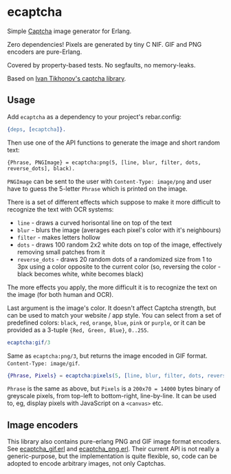 ecaptcha
=====

Simple [Captcha](https://en.wikipedia.org/wiki/CAPTCHA) image generator for Erlang.

Zero dependencies! Pixels are generated by tiny C NIF. GIF and PNG encoders are pure-Erlang.

Covered by property-based tests. No segfaults, no memory-leaks.

Based on [Ivan Tikhonov's captcha library](https://github.com/ITikhonov/captcha).

Usage
-----

Add `ecaptcha` as a dependency to your project's rebar.config:

```erlang
{deps, [ecaptcha]}.
```

Then use one of the API functions to generate the image and short random text:

```
{Phrase, PNGImage} = ecaptcha:png(5, [line, blur, filter, dots, reverse_dots], black).
```

`PNGImage` can be sent to the user with `Content-Type: image/png` and user have to guess
the 5-letter `Phrase` which is printed on the image.

There is a set of different effects which suppose to make it more difficult to recognize the
text with OCR systems:

* `line` - draws a curved horisontal line on top of the text
* `blur` - blurs the image (averages each pixel's color with it's neighbours)
* `filter` - makes letters hollow
* `dots` - draws 100 random 2x2 white dots on top of the image, effectively removing small patches
  from it
* `reverse_dots` - draws 20 random dots of a randomized size from 1 to 3px using a color opposite
  to the current color (so, reversing the color - black becomes white, white becomes black)

The more effects you apply, the more difficult it is to recognize the text on the image (for both
human and OCR).

Last argument is the image's color. It doesn't affect Captcha strength, but can be used to match
your website / app style. You can select from a set of predefined colors: `black`, `red`, `orange`,
`blue`, `pink` or `purple`, or it can be provided as a 3-tuple `{Red, Green, Blue}`, `0..255`.

```erlang
ecaptcha:gif/3
```

Same as `ecaptcha:png/3`, but returns the image encoded in GIF format. `Content-Type: image/gif`.

```erlang
{Phrase, Pixels} = ecaptcha:pixels(5, [line, blur, filter, dots, reverse_dots]).
```
`Phrase` is the same as above, but `Pixels` is a `200x70 = 14000` bytes binary of greyscale
pixels, from top-left to bottom-right, line-by-line. It can be used to, eg, display pixels with
JavaScript on a `<canvas>` etc.

Image encoders
--------------

This library also contains pure-erlang PNG and GIF image format encoders.
See [ecaptcha_gif.erl](src/ecaptcha_gif.erl) and [ecaptcha_png.erl](src/ecaptcha_png.erl).
Their current API is not really a generic-purpose, but the implementation is quite flexible, so,
code can be adopted to encode arbitrary images, not only Captchas.
